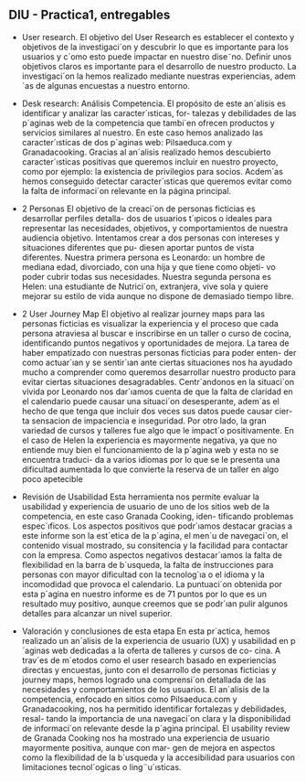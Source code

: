 ## DIU - Practica1, entregables



- User research.
El objetivo del User Research es establecer el contexto y objetivos de la
investigaci´on y descubrir lo que es importante para los usuarios y c´omo esto
puede impactar en nuestro dise˜no. Definir unos objetivos claros es importante
para el desarrollo de nuestro producto.
La investigaci´on la hemos realizado mediante nuestras experiencias, adem´as
de algunas encuestas a nuestro entorno.

- Desk research: Análisis Competencia.
El propósito de este an´alisis es identificar y analizar las caracter´ısticas, for-
talezas y debilidades de las p´aginas web de la competencia que tambi´en ofrecen
productos y servicios similares al nuestro. En este caso hemos analizado las
caracter´ısticas de dos p´aginas web: Pilsaeduca.com y Granadacooking. Gracias
al an´alisis realizado hemos descubierto caracter´ısticas positivas que queremos
incluir en nuestro proyecto, como por ejemplo: la existencia de privilegios para
socios. Acdem´as hemos conseguido detectar caracter´ısticas que queremos evitar
como la falta de informaci´on relevante en la página principal.

- 2 Personas 
El objetivo de la creaci´on de personas ficticias es desarrollar perfiles detalla-
dos de usuarios t´ıpicos o ideales para representar las necesidades, objetivos, y
comportamientos de nuestra audiencia objetivo.
Intentamos crear a dos personas con intereses y situaciones diferentes que pu-
diesen aportar puntos de vista diferentes. Nuestra primera persona es Leonardo:
un hombre de mediana edad, divorciado, con una hija y que tiene como objeti-
vo poder cubrir todas sus necesidades. Nuestra segunda persona es Helen: una
estudiante de Nutrici´on, extranjera, vive sola y quiere mejorar su estilo de vida
aunque no dispone de demasiado tiempo libre.

- 2 User Journey Map
El objetivo al realizar journey maps para las personas ficticias es visualizar
la experiencia y el proceso que cada persona atraviesa al buscar e inscribirse en
un taller o curso de cocina, identificando puntos negativos y oportunidades de
mejora.
La tarea de haber empatizado con nuestras personas ficticias para poder enten-
der como actuar´ıan y se sentir´ıan ante ciertas situaciones nos ha ayudado mucho
a comprender como queremos desarrollar nuestro producto para evitar ciertas
situaciones desagradables.
Centr´andonos en la situaci´on vivida por Leonardo nos dar´ıamos cuenta de que
la falta de claridad en el calendario puede causar una situaci´on desesperante,
adem´as el hecho de que tenga que incluir dos veces sus datos puede causar cier-
ta sensacion de impaciencia e inseguridad. Por otro lado, la gran variedad de
cursos y talleres fue algo que le impact´o positivamente.
En el caso de Helen la experiencia es mayormente negativa, ya que no entiende
muy bien el funcionamiento de la p´agina web y esta no se encuentra traduci-
da a varios idiomas por lo que se le presenta una dificultad aumentada lo que
convierte la reserva de un taller en algo poco apetecible

- Revisión de Usabilidad 
Esta herramienta nos permite evaluar la usabilidad y experiencia de usuario
de uno de los sitios web de la competencia, en este caso Granada Cooking, iden-
tificando problemas espec´ıficos. Los aspectos positivos que podr´ıamos destacar
gracias a este informe son la est´etica de la p´agina, el men´u de navegaci´on, el
contenido visual mostrado, su consitencia y la facilidad para contactar con la
empresa.
Como aspectos negativos destacar´ıamos la falta de flexibilidad en la barra de
b´usqueda, la falta de instrucciones para personas con mayor dificultad con la
tecnolog´ıa o el idioma y la incomodidad que provoca el calendario.
La puntuaci´on obtenida por esta p´agina en nuestro informe es de 71 puntos
por lo que es un resultado muy positivo, aunque creemos que se podr´ıan pulir
algunos detalles para alcanzar un nivel superior.


- Valoración y conclusiones de esta etapa
En esta pr´actica, hemos realizado un an´alisis de la experiencia de usuario
(UX) y usabilidad en p´aginas web dedicadas a la oferta de talleres y cursos de co-
cina. A trav´es de m´etodos como el user research basado en experiencias directas
y encuestas, junto con el desarrollo de personas ficticias y journey maps, hemos
logrado una comprensi´on detallada de las necesidades y comportamientos de los
usuarios. El an´alisis de la competencia, enfocado en sitios como Pilsaeduca.com
y Granadacooking, nos ha permitido identificar fortalezas y debilidades, resal-
tando la importancia de una navegaci´on clara y la disponibilidad de informaci´on
relevante desde la p´agina principal. El usability review de Granada Cooking nos
ha mostrado una experiencia de usuario mayormente positiva, aunque con mar-
gen de mejora en aspectos como la flexibilidad de la b´usqueda y la accesibilidad
para usuarios con limitaciones tecnol´ogicas o ling¨u´ısticas.
